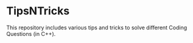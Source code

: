 # TipsNTricks
This repository includes various tips and tricks to solve different Coding Questions (in C++).
